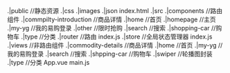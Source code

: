 .|public                          //静态资源
    .|css
    .|images
    .|json
    index.html
.|src
    .|components                  //路由组件
        .|commpilty-introduction    //商品详情
        .|home                      //首页
        .|homepage                  //主页
        .|my-yg                     //我的易购登录
        .|other                     //限时抢购
        .|search                    //搜索
        .|shopping-car              //购物车
        .|type                      //分类
    .|router                      //路由
        index.js
    .|store                       //全局状态管理器
        index.js
    .|views                       //非路由组件
        .|commodity-details         //商品详情
        .|home                      //首页
        .|my-yg                     //我的易购登录
        .|search                    //搜索
        .|shpping-car               //购物车
        .|swiper                    //轮播图封装
        .|type                      //分类
    App.vue
    main.js